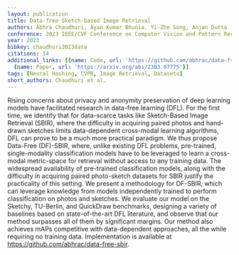 ```yaml
---
layout: publication
title: Data-free Sketch-based Image Retrieval
authors: Abhra Chaudhuri, Ayan Kumar Bhunia, Yi-Zhe Song, Anjan Dutta
conference: 2023 IEEE/CVF Conference on Computer Vision and Pattern Recognition (CVPR)
year: 2023
bibkey: chaudhuri2023data
citations: 14
additional_links: [{name: Code, url: 'https://github.com/abhrac/data-free-sbir.'},
  {name: Paper, url: 'https://arxiv.org/abs/2303.07775'}]
tags: [Neural Hashing, CVPR, Image Retrieval, Datasets]
short_authors: Chaudhuri et al.
---
```

Rising concerns about privacy and anonymity preservation of deep learning
models have facilitated research in data-free learning (DFL). For the first
time, we identify that for data-scarce tasks like Sketch-Based Image Retrieval
(SBIR), where the difficulty in acquiring paired photos and hand-drawn sketches
limits data-dependent cross-modal learning algorithms, DFL can prove to be a
much more practical paradigm. We thus propose Data-Free (DF)-SBIR, where,
unlike existing DFL problems, pre-trained, single-modality classification
models have to be leveraged to learn a cross-modal metric-space for retrieval
without access to any training data. The widespread availability of pre-trained
classification models, along with the difficulty in acquiring paired
photo-sketch datasets for SBIR justify the practicality of this setting. We
present a methodology for DF-SBIR, which can leverage knowledge from models
independently trained to perform classification on photos and sketches. We
evaluate our model on the Sketchy, TU-Berlin, and QuickDraw benchmarks,
designing a variety of baselines based on state-of-the-art DFL literature, and
observe that our method surpasses all of them by significant margins. Our
method also achieves mAPs competitive with data-dependent approaches, all the
while requiring no training data. Implementation is available at
https://github.com/abhrac/data-free-sbir.
